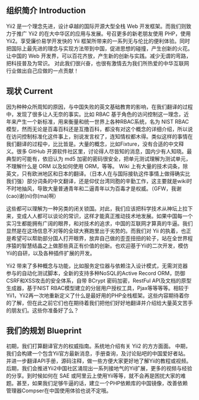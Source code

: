 组织简介 Introduction
----------------

Yii2 是一个理念先进，设计卓越的国际开源大型全栈 Web 开发框架。而我们则致力于推广 Yii2 的在大中华区的应用与发展。号召更多的新老朋友使用 PHP，使用 Yii2。享受廉价易学开发快的 Yii 框架所带来的一系列无与伦比的便利体验。同时把国际上最先进的理念与实现方法带到中国，促进思想的碰撞，产生创新的火花。
让中国的 Web 开发界，可以百花齐放，产生新的创新与实践。减少无谓的弯路，把科技普及为常识。
对此我们很兴奋，也很有激情去为我们所热爱的中华互联网行业做出自己应做的一点贡献！

现状 Current
----------------

因为种种众所周知的原因，与中国失败的英文基础教育的影响，在我们翻译的过程中，发现了很多让人无奈的事实。比如 RBAC 基于角色的访问控制这一理念，近年来产生一个新标准，用来衡量和统一世界上各种RBAC系统，名为 NIST RBAC 模型，然而无论是百毒百科还是互撸百科，都没有对这个概念的详细介绍，所以说在访问控制标准化这件事上，别说发言权了，连知情权都木得。类似这样的事情在我们翻译的过程中，比比皆是。大量的概念，比如Fixture，没有合适的中文释义。很多 GitHub 开源软件社区里，讨论得人尽皆知的消息，国内少有人知晓。最典型的可能有，依旧认为 md5 加密的密码很安全，把单元测试理解为测试单元，不理解什么是 ORM 以及如何使用 ORM，等等。 Wiki 上有大量的技术词条，除英文，只有欧洲地区和日本的翻译。（日本人在与国际接轨这件事情上做得确实比我们强）部分词条的中文翻译，还是仰仗台湾同胞的辛勤工作，这主要就是wiki时不时地抽风，导致大量普通青年和二逼青年以为百毒才是权威。（GFW，我谢(cao)谢(ni)你(ma)啊）

这些都可以理解为一种另类的闭关锁国。对此，我们应该把科学技术从神坛上拉下来，变成人人都可以谈论的常识，这样才能真正推动技术地发展。如果中国每一个实习生都能拥有广阔的眼界，和对技术的追求，中国的互联网才算真的牛逼。我们显然是在这场信息不对等的全球大赛跑里出于劣势的。而我们对 Yii 的执着，也正是希望可以帮助部分国人打开眼界，放弃自己做的歪歪扭扭的轮子，站在全世界程序猿的智慧结晶之上做那些真正有价值的创新。也欢迎基于Yii的二次开发，模仿Yii的自研，以及各种插件扩展的开发。

Yii2 带来了多种概念与功能，比如服务定位器与依赖注入设计模式，无需浏览器参与的自动化测试脚本，全新的支持多种NoSQL的Active Record ORM，防御CSRF和XSS攻击的安全体系，自带 BCrypt 密码加密，RestFul API及文档的原型生成器，基于NIST RBAC模型建立的分层用户授权工具，Pjax等等等等。相较于Yii1，Yii2再一次地重新定义了什么是最好用的PHP全栈框架。这些内容期待着你的了解，但在此之前它们也在期待着我们把他们好好地翻译并介绍给大量英文苦手的朋友们。这些你准备好了么？

我们的规划 Blueprint
----------------

初期，我们打算翻译官方的权威指南。系统地介绍有关 Yii2 的方方面面。
中期，我们会构建一个包含Yii官方最新消息，手册查询，及讨论贴吧的中国爱好者站。并进一步翻译API手册，源码注释，做一些方便大家更好地了解Yii的教程或视频。
后期，我们会推进Yii2中国社区涌现出一系列接地气的Yii扩展，更多的视频与经验的分享。到时候如何在 SAE 或阿里云上使用Yii等等，就不会再是困扰大家的难题。甚至，如果我们足够牛逼的话，建立一个PHP依赖库的中国镜像，改善依赖管理器Compser在中国使用体验也说不定哦。

